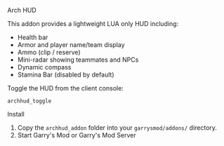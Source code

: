 Arch HUD

This addon provides a lightweight LUA only HUD including:
- Health bar
- Armor and player name/team display
- Ammo (clip / reserve)
- Mini-radar showing teammates and NPCs
- Dynamic compass
- Stamina Bar (disabled by default)

Toggle the HUD from the client console:

```pwsh
archhud_toggle
```

Install
1. Copy the `archhud_addon` folder into your `garrysmod/addons/` directory.
2. Start Garry's Mod or Garry's Mod Server